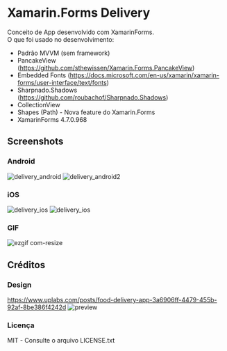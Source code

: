 # Xamarin.Forms Delivery
Conceito de App desenvolvido com XamarinForms. </br>
O que foi usado no desenvolvimento:
- Padrão MVVM (sem framework)
- PancakeView (https://github.com/sthewissen/Xamarin.Forms.PancakeView)
- Embedded Fonts (https://docs.microsoft.com/en-us/xamarin/xamarin-forms/user-interface/text/fonts)
- Sharpnado.Shadows (https://github.com/roubachof/Sharpnado.Shadows)
- CollectionView
- Shapes (Path) - Nova feature do Xamarin.Forms
- XamarinForms 4.7.0.968

## Screenshots
### Android
![delivery_android](https://user-images.githubusercontent.com/11803107/85937329-d5f0db80-b8d8-11ea-97e4-2ae6b0468010.jpg)
![delivery_android2](https://user-images.githubusercontent.com/11803107/85937333-e0ab7080-b8d8-11ea-97e8-0367bd120520.jpg)

### iOS
![delivery_ios](https://user-images.githubusercontent.com/11803107/85948531-c6e54a00-b927-11ea-84ef-378564ca4cfd.jpg)
![delivery_ios](https://user-images.githubusercontent.com/11803107/85948215-f5fabc00-b925-11ea-928c-0bf4fb71cde4.jpg)

### GIF
![ezgif com-resize](https://user-images.githubusercontent.com/11803107/85937386-50216000-b8d9-11ea-8fd7-dee26037f6a0.gif)

## Créditos
### Design
https://www.uplabs.com/posts/food-delivery-app-3a6906ff-4479-455b-92af-8be386f4242d
![preview](https://user-images.githubusercontent.com/11803107/85937404-8e1e8400-b8d9-11ea-8f96-2eaeb185347c.png)

### Licença
MIT - Consulte o arquivo LICENSE.txt

